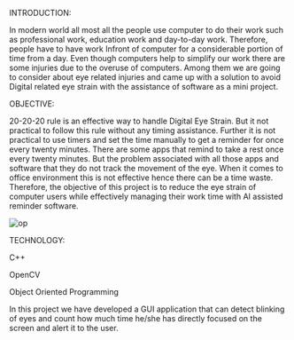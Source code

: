 INTRODUCTION:

In modern world all most all the people use computer to do their work such as professional work,
education work and day-to-day work. Therefore, people have to have work Infront of computer for a
considerable portion of time from a day. Even though computers help to simplify our work there are
some injuries due to the overuse of computers. Among them we are going to consider about eye
related injuries and came up with a solution to avoid Digital related eye strain with the assistance of
software as a mini project.

OBJECTIVE:

20-20-20 rule is an effective way to handle Digital Eye Strain. But it not practical to follow this rule
without any timing assistance. Further it is not practical to use timers and set the time manually to get
a reminder for once every twenty minutes.
There are some apps that remind to take a rest once every twenty minutes. But the problem associated
with all those apps and software that they do not track the movement of the eye. When it comes to
office environment this is not effective hence there can be a time waste.
Therefore, the objective of this project is to reduce the eye strain of computer users while effectively
managing their work time with AI assisted reminder software.

![op](https://github.com/AbhimanDehipitiya/AI-vision/assets/119153381/a2b972bf-dfdc-4de6-bcf5-18aec8996286)

TECHNOLOGY:

C++

OpenCV

Object Oriented Programming

In this project we have developed a GUI application that can detect blinking of eyes and count how much time he/she
has directly focused on the screen and alert it to the user.












